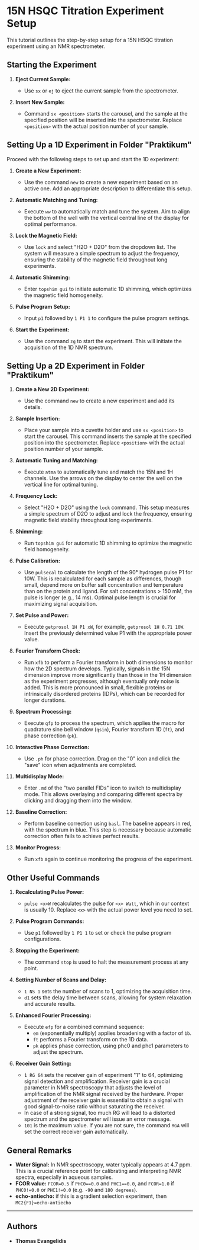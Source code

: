 # 15N HSQC Titration Experiment Setup

This tutorial outlines the step-by-step setup for a 15N HSQC titration experiment using an NMR spectrometer.

## Starting the Experiment

1. **Eject Current Sample:**
   - Use `sx` or `ej` to eject the current sample from the spectrometer.

2. **Insert New Sample:**
   - Command `sx <position>` starts the carousel, and the sample at the specified position will be inserted into the 
   spectrometer. Replace `<position>` with the actual position number of your sample.

## Setting Up a 1D Experiment in Folder "Praktikum"

Proceed with the following steps to set up and start the 1D experiment:

1. **Create a New Experiment:**
   - Use the command `new` to create a new experiment based on an active one. Add an appropriate description to 
   differentiate this setup.

2. **Automatic Matching and Tuning:**
   - Execute `ww` to automatically match and tune the system. Aim to align the bottom of the well with the vertical 
   central line of the display for optimal performance.

3. **Lock the Magnetic Field:**
   - Use `lock` and select "H2O + D2O" from the dropdown list. The system will measure a simple spectrum to adjust the 
   frequency, ensuring the stability of the magnetic field throughout long experiments.

4. **Automatic Shimming:**
   - Enter `topshim gui` to initiate automatic 1D shimming, which optimizes the magnetic field homogeneity.

5. **Pulse Program Setup:**
   - Input `p1` followed by `1 P1 1` to configure the pulse program settings.

6. **Start the Experiment:**
   - Use the command `zg` to start the experiment. This will initiate the acquisition of the 1D NMR spectrum.

## Setting Up a 2D Experiment in Folder "Praktikum"

1. **Create a New 2D Experiment:**
   - Use the command `new` to create a new experiment and add its details.

2. **Sample Insertion:**
   - Place your sample into a cuvette holder and use `sx <position>` to start the carousel. This command inserts the 
   sample at the specified position into the spectrometer. Replace `<position>` with the actual position number of 
   your sample.

3. **Automatic Tuning and Matching:**
   - Execute `atma` to automatically tune and match the 15N and 1H channels. Use the arrows on the display to center 
   the well on the vertical line for optimal tuning.

4. **Frequency Lock:**
   - Select "H2O + D2O" using the `lock` command. This setup measures a simple spectrum of D2O to adjust and lock the 
   frequency, ensuring magnetic field stability throughout long experiments.

5. **Shimming:**
   - Run `topshim gui` for automatic 1D shimming to optimize the magnetic field homogeneity.

6. **Pulse Calibration:**
   - Use `pulsecal` to calculate the length of the 90° hydrogen pulse P1 for 10W. This is recalculated for each sample 
   as differences, though small, depend more on buffer salt concentration and temperature than on the protein and ligand. 
   For salt concentrations > 150 mM, the pulse is longer (e.g., 14 ms). Optimal pulse length is crucial for maximizing 
   signal acquisition.

7. **Set Pulse and Power:**
   - Execute `getprosol 1H P1 xW`, for example, `getprosol 1H 0.71 10W`. Insert the previously determined value P1 with 
   the appropriate power value.

8. **Fourier Transform Check:**
   - Run `xfb` to perform a Fourier transform in both dimensions to monitor how the 2D spectrum develops. Typically, 
   signals in the 15N dimension improve more significantly than those in the 1H dimension as the experiment progresses, 
   although eventually only noise is added. This is more pronounced in small, flexible proteins or intrinsically 
   disordered proteins (IDPs), which can be recorded for longer durations.

9. **Spectrum Processing:**
   - Execute `qfp` to process the spectrum, which applies the macro for quadrature sine bell window (`qsin`), Fourier 
   transform 1D (`ft`), and phase correction (`pk`).

10. **Interactive Phase Correction:**
    - Use `.ph` for phase correction. Drag on the "0" icon and click the "save" icon when adjustments are completed.

11. **Multidisplay Mode:**
    - Enter `.md` of the "two parallel FIDs" icon to switch to multidisplay mode. This allows overlaying and comparing 
    different spectra by clicking and dragging them into the window.

12. **Baseline Correction:**
    - Perform baseline correction using `basl`. The baseline appears in red, with the spectrum in blue. This step is 
    necessary because automatic correction often fails to achieve perfect results.

13. **Monitor Progress:**
    - Run `xfb` again to continue monitoring the progress of the experiment.

## Other Useful Commands

1. **Recalculating Pulse Power:**
   - `pulse <x>W` recalculates the pulse for `<x> Watt`, which in our context is usually 10. Replace `<x>` with the actual power level you need to set.

2. **Pulse Program Commands:**
   - Use `p1` followed by `1 P1 1` to set or check the pulse program configurations.

3. **Stopping the Experiment:**
   - The command `stop` is used to halt the measurement process at any point.

4. **Setting Number of Scans and Delay:**
   - `1 NS 1` sets the number of scans to 1, optimizing the acquisition time.
   - `d1` sets the delay time between scans, allowing for system relaxation and accurate results.

5. **Enhanced Fourier Processing:**
   - Execute `efp` for a combined command sequence:
     - `em` (exponentially multiply) applies broadening with a factor of `1b`.
     - `ft` performs a Fourier transform on the 1D data.
     - `pk` applies phase correction, using phc0 and phc1 parameters to adjust the spectrum.

6. **Receiver Gain Setting:**
   - `1 RG 64` sets the receiver gain of experiment "1" to 64, optimizing signal detection and amplification. Receiver 
   gain is a crucial parameter in NMR spectroscopy that adjusts the level of amplification of the NMR signal received 
   by the hardware. Proper adjustment of the receiver gain is essential to obtain a signal with good signal-to-noise 
   ratio without saturating the receiver.
   - In case of a strong signal, too much RG will lead to a distorted spectrum and the spectrometer will issue an error message.
   - `101` is the maximum value. If you are not sure, the command `RGA` will set the correct receiver gain automatically. 

## General Remarks

- **Water Signal:** In NMR spectroscopy, water typically appears at 4.7 ppm. This is a crucial reference point for calibrating and interpreting NMR spectra, especially in aqueous samples.
- **FCOR value:** `FCOR=0.5` if `PHC0==0.0` and `PHC1==0.0`, and `FCOR=1.0` if `PHC0!=0.0` or `PHC1!=0.0` (e.g. `-90` and `180 degrees`).
- **echo-antiecho:** if this is a gradient selection experiment, then `MC2{F1}=echo-antiecho`

-----------------------------
## Authors

- **Thomas Evangelidis**